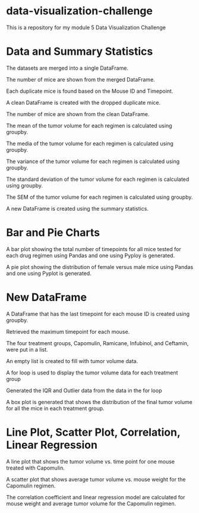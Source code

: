 # data-visualization-challenge
This is a repository for my module 5 Data Visualization Challenge
# Data and Summary Statistics
The datasets are merged into a single DataFrame. 

The number of mice are shown from the merged DataFrame. 

Each duplicate mice is found based on the Mouse ID and Timepoint. 

A clean DataFrame is created with the dropped duplicate mice. 

The number of mice are shown from the clean DataFrame. 

The mean of the tumor volume for each regimen is calculated using groupby. 

The media of the tumor volume for each regimen is calculated using groupby. 

The variance of the tumor volume for each regimen is calculated using groupby. 

The standard deviation of the tumor volume for each regimen is calculated using groupby. 

The SEM of the tumor volume for each regimen is calculated using groupby. 

A new DataFrame is created using the summary statistics. 
# Bar and Pie Charts
A bar plot showing the total number of timepoints for all mice tested for each drug regimen using Pandas and one using Pyploy is generated.

A pie plot showing the distribution of female versus male mice using Pandas and one using Pyplot is generated.
# New DataFrame 
A DataFrame that has the last timepoint for each mouse ID is created using groupby. 

Retrieved the maximum timepoint for each mouse. 

The four treatment groups, Capomulin, Ramicane, Infubinol, and Ceftamin, were put in a list. 

An empty list is created to fill with tumor volume data. 

A for loop is used to display the tumor volume data for each treatment group

Generated the IQR and Outlier data from the data in the for loop

A box plot is generated that shows the distribution of the final tumor volume for all the mice in each treatment group. 
# Line Plot, Scatter Plot, Correlation, Linear Regression
A line plot that shows the tumor volume vs. time point for one mouse treated with Capomulin. 

A scatter plot that shows average tumor volume vs. mouse weight for the Capomulin regimen.

The correlation coefficient and linear regression model are calculated for mouse weight and average tumor volume for the Capomulin regimen.
